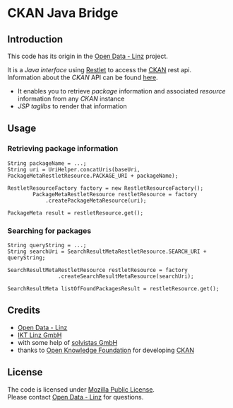 # CKAN Java Bridge

## Introduction

This code has its origin in the [Open Data - Linz](http://data.linz.gv.at/) project. 

It is a _Java interface_ using [Restlet](http://www.restlet.org/) to access the [CKAN](http://ckan.org/) rest api.  
Information about the _CKAN_ API can be found [here](http://docs.ckan.org/en/latest/api-tutorial.html).

* It enables you to retrieve _package_ information and associated _resource_ information from any _CKAN_ instance
* _JSP taglibs_  to render that information


## Usage 

### Retrieving package information

    String packageName = ...;
    String uri = UriHelper.concatUris(baseUri, PackageMetaRestletResource.PACKAGE_URI + packageName);

    RestletResourceFactory factory = new RestletResourceFactory();   
	    	PackageMetaRestletResource restletResource = factory
				.createPackageMetaResource(uri);

	PackageMeta result = restletResource.get();

### Searching for packages

    String queryString = ...;
    String searchUri = SearchResultMetaRestletResource.SEARCH_URI + queryString;

    SearchResultMetaRestletResource restletResource = factory
					.createSearchResultMetaResource(searchUri);

	SearchResultMeta listOfFoundPackagesResult = restletResource.get();


## Credits

* [Open Data - Linz](http://data.linz.gv.at/)
* [IKT Linz GmbH](http://www.linz.at/politik_verwaltung/44530.asp)
* with some help of [solvistas GmbH](www.solvistas.at)
* thanks to [Open Knowledge Foundation](http://okfn.org/) for developing [CKAN](http://ckan.org/) 


## License

The code is licensed under [Mozilla Public License](http://www.mozilla.org/MPL/).  
Please contact [Open Data - Linz](http://data.linz.gv.at/) for questions. 